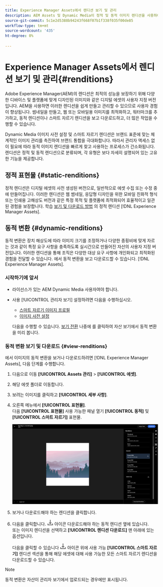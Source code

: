 ```yaml
---
title: Experience Manager Assets에서 렌디션 보기 및 관리
description: AEM Assets 및 Dynamic Media이 정적 및 동적 이미지 렌디션을 사용하여 효과적인 이미지 관리를 간소화하는 방법에 대해 알아봅니다.
source-git-commit: 5c1e2d5388b94243f668f07b1f338f035f00de85
workflow-type: tm+mt
source-wordcount: '435'
ht-degree: 0%

---
```


# Experience Manager Assets에서 렌디션 보기 및 관리{#renditions}

Adobe Experience Manager(AEM)의 렌디션은 최적의 성능을 보장하기 위해 다양한 디바이스 및 플랫폼에 맞게 디자인된 이미지와 같은 디지털 에셋의 사용자 지정 버전입니다. AEM을 사용하면 이러한 렌디션을 쉽게 만들고 관리할 수 있으므로 사용자 경험이 향상됩니다. 썸네일을 만들고, 웹 또는 모바일용 이미지를 최적화하고, 워터마크를 추가하고, 동적 렌디션이나 스마트 자르기 렌디션을 보고 다운로드하고, 더 많은 작업을 수행할 수 있습니다.

Dynamic Media 이미지 사전 설정 및 스마트 자르기 렌디션은 브랜드 표준에 맞는 체계적인 이미지 관리를 촉진하여 브랜드 통합을 극대화합니다. 따라서 관리자 액세스 없이 필요에 따라 동적 이미지 렌디션을 빠르게 찾고 사용하는 프로세스가 간소화됩니다.
<br>렌디션은 정적 및 동적 렌디션으로 분류되며, 각 유형은 보다 자세히 설명되어 있는 고유한 기능을 제공합니다.

## 정적 표현물 {#static-renditions}

정적 렌디션은 디지털 에셋의 사전 생성된 버전으로, 일반적으로 에셋 수집 또는 수정 중에 만들어집니다. 이러한 렌디션은 웹 썸네일, 응답형 디자인을 위한 모바일 친화적 형식 또는 인쇄용 고해상도 버전과 같은 특정 목적 및 플랫폼에 최적화되어 효율적이고 일관된 경험을 보장합니다.
학습 [보기 및 다운로드 방법](#view-dynamic-renditions) 의 정적 렌디션 [!DNL Experience Manager Assets].

## 동적 변환 {#dynamic-renditions}

동적 변환은 장치 해상도에 따라 이미지 크기를 조정하거나 다양한 종횡비에 맞게 자르는 것과 같이 특정 요구 사항을 충족하도록 실시간으로 만들어진 자산의 사용자 지정 버전입니다.
이러한 렌디션을 통해 조직은 다양한 대상 요구 사항에 개인화되고 최적화된 경험을 전달할 수 있습니다. 에서 동적 변환을 보고 다운로드할 수 있습니다. [!DNL Experience Manager Assets].

### 시작하기에 앞서

* 라이선스가 있는 AEM Dynamic Media 사용자여야 합니다.

* 사용 [!UICONTROL 관리자 보기] 설정하려면 다음을 수행하십시오.
   * [스마트 자르기 이미지 프로필](/help/assets/dynamic-media/image-profiles.md#creating-image-profiles)
   * [이미지 사전 설정](/help/assets/dynamic-media/managing-image-presets.md)

  다음을 수행할 수 있습니다. [보기 전환](/help/assets/assets-view-introduction.md#how-to-access-assets-view) 나중에 를 클릭하여 자산 보기에서 동적 변환을 미리 봅니다.

### 동적 변환 보기 및 다운로드 {#view-renditions}

에서 이미지의 동적 변환을 보거나 다운로드하려면 [!DNL Experience Manager Assets], 다음 단계를 수행합니다.

1. 다음으로 이동 **[!UICONTROL Assets 관리]** > **[!UICONTROL 에셋]**.

1. 해당 에셋 폴더로 이동합니다.

1. 보려는 이미지를 클릭하고 **[!UICONTROL 세부 사항]**.

1. 오른쪽 메뉴에서 **[!UICONTROL 표현물]**. <br> 다음 **[!UICONTROL 표현물]** 사용 가능한 패널 열기 **[!UICONTROL 동적]** 및 **[!UICONTROL 스마트 자르기]** 표현물.

   ![동적 변환](assets/preset_smart_crop.png)
   <!-- ![dynamic renditions](assets/preset_smart_crop_view.png) -->

1. 보거나 다운로드해야 하는 렌디션을 클릭합니다.

1. 다음을 클릭합니다. ![다운로드 아이콘](assets/do-not-localize/download-icon.png) 아이콘 다운로드해야 하는 동적 렌디션 옆에 있습니다. <br> 또는 이미지 렌디션을 선택하고 **[!UICONTROL 렌디션 다운로드]** 맨 아래에 있는 옵션입니다.

   다음을 클릭할 수 있습니다 ![다운로드 아이콘](assets/do-not-localize/download-icon.png) 아이콘 위에 사용 가능 **[!UICONTROL 스마트 자르기]** 렌디션 섹션을 통해 해당 에셋에 대해 사용 가능한 모든 스마트 자르기 렌디션을 다운로드할 수 있습니다.

>[!NOTE]
>
>동적 변환은 자산이 관리자 보기에서 업로드되는 경우에만 표시됩니다.
